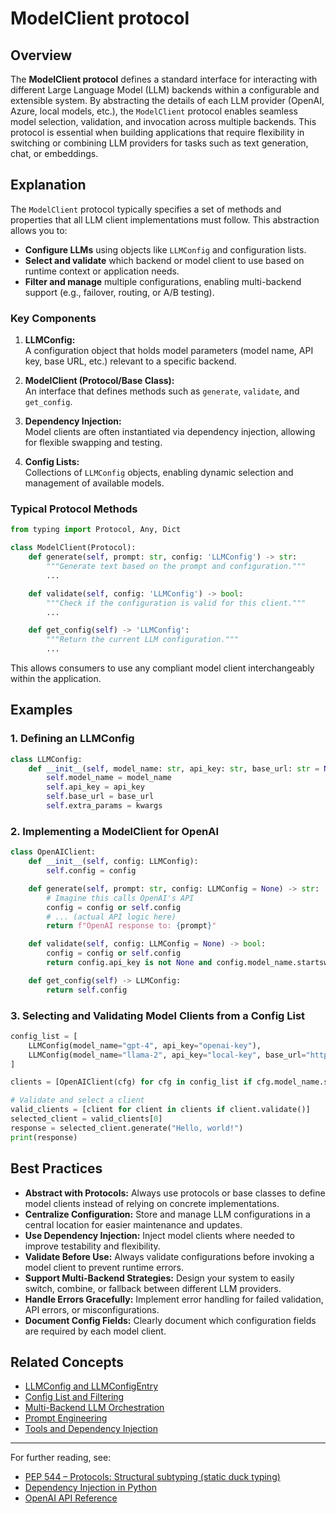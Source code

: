 # ModelClient protocol

## Overview

The **ModelClient protocol** defines a standard interface for interacting with different Large Language Model (LLM) backends within a configurable and extensible system. By abstracting the details of each LLM provider (OpenAI, Azure, local models, etc.), the `ModelClient` protocol enables seamless model selection, validation, and invocation across multiple backends. This protocol is essential when building applications that require flexibility in switching or combining LLM providers for tasks such as text generation, chat, or embeddings.

## Explanation

The `ModelClient` protocol typically specifies a set of methods and properties that all LLM client implementations must follow. This abstraction allows you to:

- **Configure LLMs** using objects like `LLMConfig` and configuration lists.
- **Select and validate** which backend or model client to use based on runtime context or application needs.
- **Filter and manage** multiple configurations, enabling multi-backend support (e.g., failover, routing, or A/B testing).

### Key Components

1. **LLMConfig:**  
   A configuration object that holds model parameters (model name, API key, base URL, etc.) relevant to a specific backend.

2. **ModelClient (Protocol/Base Class):**  
   An interface that defines methods such as `generate`, `validate`, and `get_config`.

3. **Dependency Injection:**  
   Model clients are often instantiated via dependency injection, allowing for flexible swapping and testing.

4. **Config Lists:**  
   Collections of `LLMConfig` objects, enabling dynamic selection and management of available models.

### Typical Protocol Methods

```python
from typing import Protocol, Any, Dict

class ModelClient(Protocol):
    def generate(self, prompt: str, config: 'LLMConfig') -> str:
        """Generate text based on the prompt and configuration."""
        ...

    def validate(self, config: 'LLMConfig') -> bool:
        """Check if the configuration is valid for this client."""
        ...

    def get_config(self) -> 'LLMConfig':
        """Return the current LLM configuration."""
        ...
```

This allows consumers to use any compliant model client interchangeably within the application.

## Examples

### 1. Defining an LLMConfig

```python
class LLMConfig:
    def __init__(self, model_name: str, api_key: str, base_url: str = None, **kwargs):
        self.model_name = model_name
        self.api_key = api_key
        self.base_url = base_url
        self.extra_params = kwargs
```

### 2. Implementing a ModelClient for OpenAI

```python
class OpenAIClient:
    def __init__(self, config: LLMConfig):
        self.config = config

    def generate(self, prompt: str, config: LLMConfig = None) -> str:
        # Imagine this calls OpenAI's API
        config = config or self.config
        # ... (actual API logic here)
        return f"OpenAI response to: {prompt}"

    def validate(self, config: LLMConfig = None) -> bool:
        config = config or self.config
        return config.api_key is not None and config.model_name.startswith("gpt-")

    def get_config(self) -> LLMConfig:
        return self.config
```

### 3. Selecting and Validating Model Clients from a Config List

```python
config_list = [
    LLMConfig(model_name="gpt-4", api_key="openai-key"),
    LLMConfig(model_name="llama-2", api_key="local-key", base_url="http://localhost:8000"),
]

clients = [OpenAIClient(cfg) for cfg in config_list if cfg.model_name.startswith("gpt-")]

# Validate and select a client
valid_clients = [client for client in clients if client.validate()]
selected_client = valid_clients[0]
response = selected_client.generate("Hello, world!")
print(response)
```

## Best Practices

- **Abstract with Protocols:** Always use protocols or base classes to define model clients instead of relying on concrete implementations.
- **Centralize Configuration:** Store and manage LLM configurations in a central location for easier maintenance and updates.
- **Use Dependency Injection:** Inject model clients where needed to improve testability and flexibility.
- **Validate Before Use:** Always validate configurations before invoking a model client to prevent runtime errors.
- **Support Multi-Backend Strategies:** Design your system to easily switch, combine, or fallback between different LLM providers.
- **Handle Errors Gracefully:** Implement error handling for failed validation, API errors, or misconfigurations.
- **Document Config Fields:** Clearly document which configuration fields are required by each model client.

## Related Concepts

- [LLMConfig and LLMConfigEntry](llmconfig-and-llmconfigentry.html)
- [Config List and Filtering](config-list-and-filtering.html)
- [Multi-Backend LLM Orchestration](multi-backend-llm.html)
- [Prompt Engineering](prompt-engineering.html)
- [Tools and Dependency Injection](tools-dependency-injection.html)

---

For further reading, see:
- [PEP 544 – Protocols: Structural subtyping (static duck typing)](https://peps.python.org/pep-0544/)
- [Dependency Injection in Python](https://realpython.com/dependency-injection-python/)
- [OpenAI API Reference](https://platform.openai.com/docs/api-reference/introduction)